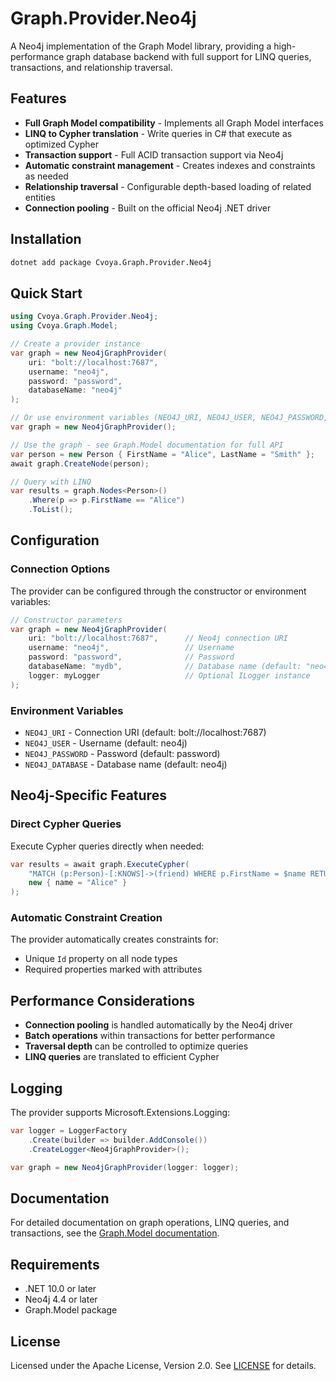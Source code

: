 # Graph.Provider.Neo4j

A Neo4j implementation of the Graph Model library, providing a high-performance graph database backend with full support for LINQ queries, transactions, and relationship traversal.

## Features

- **Full Graph Model compatibility** - Implements all Graph Model interfaces
- **LINQ to Cypher translation** - Write queries in C# that execute as optimized Cypher
- **Transaction support** - Full ACID transaction support via Neo4j
- **Automatic constraint management** - Creates indexes and constraints as needed
- **Relationship traversal** - Configurable depth-based loading of related entities
- **Connection pooling** - Built on the official Neo4j .NET driver

## Installation

```bash
dotnet add package Cvoya.Graph.Provider.Neo4j
```

## Quick Start

```csharp
using Cvoya.Graph.Provider.Neo4j;
using Cvoya.Graph.Model;

// Create a provider instance
var graph = new Neo4jGraphProvider(
    uri: "bolt://localhost:7687",
    username: "neo4j",
    password: "password",
    databaseName: "neo4j"
);

// Or use environment variables (NEO4J_URI, NEO4J_USER, NEO4J_PASSWORD, NEO4J_DATABASE)
var graph = new Neo4jGraphProvider();

// Use the graph - see Graph.Model documentation for full API
var person = new Person { FirstName = "Alice", LastName = "Smith" };
await graph.CreateNode(person);

// Query with LINQ
var results = graph.Nodes<Person>()
    .Where(p => p.FirstName == "Alice")
    .ToList();
```

## Configuration

### Connection Options

The provider can be configured through the constructor or environment variables:

```csharp
// Constructor parameters
var graph = new Neo4jGraphProvider(
    uri: "bolt://localhost:7687",      // Neo4j connection URI
    username: "neo4j",                 // Username
    password: "password",              // Password
    databaseName: "mydb",              // Database name (default: "neo4j")
    logger: myLogger                   // Optional ILogger instance
);
```

### Environment Variables

- `NEO4J_URI` - Connection URI (default: bolt://localhost:7687)
- `NEO4J_USER` - Username (default: neo4j)
- `NEO4J_PASSWORD` - Password (default: password)
- `NEO4J_DATABASE` - Database name (default: neo4j)

## Neo4j-Specific Features

### Direct Cypher Queries

Execute Cypher queries directly when needed:

```csharp
var results = await graph.ExecuteCypher(
    "MATCH (p:Person)-[:KNOWS]->(friend) WHERE p.FirstName = $name RETURN friend",
    new { name = "Alice" }
);
```

### Automatic Constraint Creation

The provider automatically creates constraints for:

- Unique `Id` property on all node types
- Required properties marked with attributes

## Performance Considerations

- **Connection pooling** is handled automatically by the Neo4j driver
- **Batch operations** within transactions for better performance
- **Traversal depth** can be controlled to optimize queries
- **LINQ queries** are translated to efficient Cypher

## Logging

The provider supports Microsoft.Extensions.Logging:

```csharp
var logger = LoggerFactory
    .Create(builder => builder.AddConsole())
    .CreateLogger<Neo4jGraphProvider>();

var graph = new Neo4jGraphProvider(logger: logger);
```

## Documentation

For detailed documentation on graph operations, LINQ queries, and transactions, see the [Graph.Model documentation](../Graph.Model/README.md).

## Requirements

- .NET 10.0 or later
- Neo4j 4.4 or later
- Graph.Model package

## License

Licensed under the Apache License, Version 2.0. See [LICENSE](../../LICENSE) for details.
